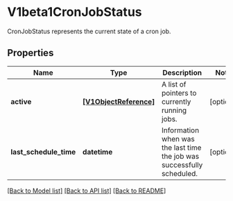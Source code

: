 # V1beta1CronJobStatus

CronJobStatus represents the current state of a cron job.

## Properties
Name | Type | Description | Notes
------------ | ------------- | ------------- | -------------
**active** | [**[V1ObjectReference]**](V1ObjectReference.md) | A list of pointers to currently running jobs. | [optional] 
**last_schedule_time** | **datetime** | Information when was the last time the job was successfully scheduled. | [optional] 

[[Back to Model list]](../README.md#documentation-for-models) [[Back to API list]](../README.md#documentation-for-api-endpoints) [[Back to README]](../README.md)


